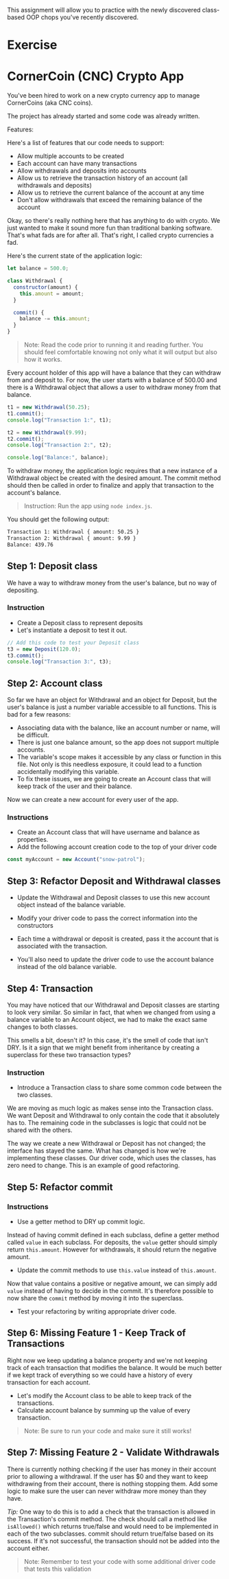 This assignment will allow you to practice with the newly discovered class-based OOP chops you've recently discovered.

# Exercise

# CornerCoin (CNC) Crypto App

You've been hired to work on a new crypto currency app to manage CornerCoins (aka CNC coins).

The project has already started and some code was already written.

Features:

Here's a list of features that our code needs to support:

- Allow multiple accounts to be created
- Each account can have many transactions
- Allow withdrawals and deposits into accounts
- Allow us to retrieve the transaction history of an account (all withdrawals and deposits)
- Allow us to retrieve the current balance of the account at any time
- Don't allow withdrawals that exceed the remaining balance of the account

Okay, so there's really nothing here that has anything to do with crypto. We just wanted to make it sound more fun than traditional banking software. That's what fads are for after all. That's right, I called crypto currencies a fad.

Here's the current state of the application logic:

```js
let balance = 500.0;

class Withdrawal {
  constructor(amount) {
    this.amount = amount;
  }

  commit() {
    balance -= this.amount;
  }
}
```

> Note: Read the code prior to running it and reading further. You should feel comfortable knowing not only what it will output but also how it works.

Every account holder of this app will have a balance that they can withdraw from and deposit to. For now, the user starts with a balance of 500.00 and there is a Withdrawal object that allows a user to withdraw money from that balance.

```js
t1 = new Withdrawal(50.25);
t1.commit();
console.log("Transaction 1:", t1);

t2 = new Withdrawal(9.99);
t2.commit();
console.log("Transaction 2:", t2);

console.log("Balance:", balance);
```

To withdraw money, the application logic requires that a new instance of a Withdrawal object be created with the desired amount. The commit method should then be called in order to finalize and apply that transaction to the account's balance.

> Instruction: Run the app using `node index.js`.

You should get the following output:

```bash
Transaction 1: Withdrawal { amount: 50.25 }
Transaction 2: Withdrawal { amount: 9.99 }
Balance: 439.76
```

## Step 1: Deposit class

We have a way to withdraw money from the user's balance, but no way of depositing.

### Instruction

- Create a Deposit class to represent deposits
- Let's instantiate a deposit to test it out.

```js
// Add this code to test your Deposit class
t3 = new Deposit(120.0);
t3.commit();
console.log("Transaction 3:", t3);
```

## Step 2: Account class

So far we have an object for Withdrawal and an object for Deposit, but the user's balance is just a number variable accessible to all functions. This is bad for a few reasons:

- Associating data with the balance, like an account number or name, will be difficult.
- There is just one balance amount, so the app does not support multiple accounts.
- The variable's scope makes it accessible by any class or function in this file. Not only is this needless exposure, it could lead to a function accidentally modifying this variable.
- To fix these issues, we are going to create an Account class that will keep track of the user and their balance.

Now we can create a new account for every user of the app.

### Instructions

- Create an Account class that will have username and balance as properties.
- Add the following account creation code to the top of your driver code

```js
const myAccount = new Account("snow-patrol");
```

## Step 3: Refactor Deposit and Withdrawal classes

- Update the Withdrawal and Deposit classes to use this new account object instead of the balance variable.

- Modify your driver code to pass the correct information into the constructors

- Each time a withdrawal or deposit is created, pass it the account that is associated with the transaction.

- You'll also need to update the driver code to use the account balance instead of the old balance variable.

## Step 4: Transaction

You may have noticed that our Withdrawal and Deposit classes are starting to look very similar. So similar in fact, that when we changed from using a balance variable to an Account object, we had to make the exact same changes to both classes.

This smells a bit, doesn't it? In this case, it's the smell of code that isn't DRY. Is it a sign that we might benefit from inheritance by creating a superclass for these two transaction types?

### Instruction

- Introduce a Transaction class to share some common code between the two classes.

We are moving as much logic as makes sense into the Transaction class. We want Deposit and Withdrawal to only contain the code that it absolutely has to. The remaining code in the subclasses is logic that could not be shared with the others.

The way we create a new Withdrawal or Deposit has not changed; the interface has stayed the same. What has changed is how we're implementing these classes. Our driver code, which uses the classes, has zero need to change. This is an example of good refactoring.

## Step 5: Refactor commit

### Instructions

- Use a getter method to DRY up commit logic.

Instead of having commit defined in each subclass, define a getter method called `value` in each subclass. For deposits, the `value` getter should simply return `this.amount`. However for withdrawals, it should return the negative amount.

- Update the commit methods to use `this.value` instead of `this.amount`.

Now that value contains a positive or negative amount, we can simply add `value` instead of having to decide in the commit. It's therefore possible to now share the `commit` method by moving it into the superclass.

- Test your refactoring by writing appropriate driver code.

## Step 6: Missing Feature 1 - Keep Track of Transactions

Right now we keep updating a balance property and we're not keeping track of each transaction that modifies the balance. It would be much better if we kept track of everything so we could have a history of every transaction for each account.

- Let's modify the Account class to be able to keep track of the transactions.
- Calculate account balance by summing up the value of every transaction.

> Note: Be sure to run your code and make sure it still works!

## Step 7: Missing Feature 2 - Validate Withdrawals

There is currently nothing checking if the user has money in their account prior to allowing a withdrawal. If the user has $0 and they want to keep withdrawing from their account, there is nothing stopping them. Add some logic to make sure the user can never withdraw more money than they have.

*Tip:* One way to do this is to add a check that the transaction is allowed in the Transaction's commit method. The check should call a method like `isAllowed()` which returns true/false and would need to be implemented in each of the two subclasses. commit should return true/false based on its success. If it's not successful, the transaction should not be added into the account either.

> Note: Remember to test your code with some additional driver code that tests this validation
